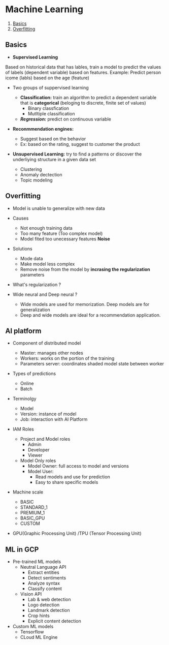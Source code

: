 # Machine Learning

1. [Basics](#basics)
2. [Overfitting](#overfitting)

## Basics <a name="basics"></a>

- **Supervised Learning**

Based on historical data that has lables, train a model to predict the values of labels (dependent variable) based on features.
Example: Predict person icome (labls) based on the age (feature)

- Two groups of suppervised learning
    - **Classification:** train an algorithm to predict a dependent variable that is **categorical** (beloging to discrete, finite set of values)
        - Binary classfication
        - Mutltiple classification
    - ***Regression:*** predict on continuous variable

- **Reconmmendation engines:**
    - Suggest based on the behavior
    - Ex: based on the rating, suggest to customer the product
- **Unsupervised Learning:** try to find a patterns or discover the underliying structure in a given data set 
    - Clustering
    - Anomaly dectection
    - Topic modeling

## Overfitting <a name="overfitting"></a>
 
- Model is unable to generalize with new data
- Causes
    - Not enough training data
    - Too many feature (Too complex model)
    - Model fited too unecessary features **Noise**

- Solutions
    - Mode data
    - Make model less complex
    - Remove noise from the model by **incrasing the regularization** parameters

- What's regularization ?

- Wide neural and Deep neural ?
    - Wide models are used for memorization. Deep models are for generalization
    - Deep and wide models are ideal for a recommendation application.
## AI platform

- Component of distributed model
    - Master: manages other nodes
    - Workers: works on the portion of the training
    - Parameters server: coordinates shaded model state between worker
- Types of predictions
    - Online
    - Batch
- Terminolgy
    - Model
    - Version: instance of model
    - Job: interaction with AI Platform
- IAM Roles
    - Project and Model roles
        - Admin
        - Developer
        - Viewer
    - Model Only roles
        - Model Owner: full access to model and versions
        - Model User:
            - Read models and use for prediction
            - Easy to share specific models
- Machine scale
    - BASIC
    - STANDARD_1
    - PREMIUM_1
    - BASIC_GPU
    - CUSTOM

- GPU(Graphic Processing Unit) /TPU (Tensor Processing Unit)

## ML in GCP

- Pre-trained ML models
    - Neutral Language API
        - Extract entities
        - Detect sentiments
        - Analyze syntax
        - Classify content
    - Vision API
        - Lab & web detection
        - Logo detection
        - Landmark detection
        - Crop hints
        - Explicit content detection
- Custom ML models
    - Tensorflow
    - CLoud ML Engine